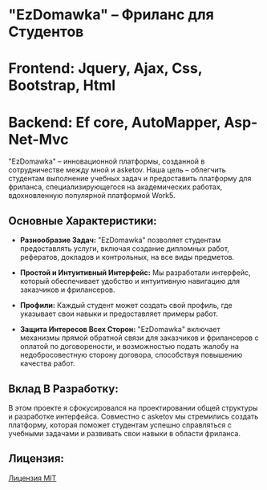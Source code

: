 # "EzDomawka" – Фриланс для Студентов
<h1>Frontend: Jquery, Ajax, Css, Bootstrap, Html</h1>
<h1>Backend: Ef core, AutoMapper, Asp-Net-Mvc</h1>

"EzDomawka" – инновационной платформы, созданной в сотрудничестве между мной и asketov. Наша цель – облегчить студентам выполнение учебных задач и предоставить платформу для фриланса, специализирующегося на академических работах, вдохновленную популярной платформой Work5.

## Основные Характеристики:

- **Разнообразие Задач:** "EzDomawka" позволяет студентам предоставлять услуги, включая создание дипломных работ, рефератов, докладов и контрольных, на все виды предметов.

- **Простой и Интуитивный Интерфейс:** Мы разработали интерфейс, который обеспечивает удобство и интуитивную навигацию для заказчиков и фрилансеров.

- **Профили:** Каждый студент может создать свой профиль, где указывает свои навыки и предоставляет примеры работ. 
- **Защита Интересов Всех Сторон:** "EzDomawka" включает механизмы прямой обратной связи для заказчиков и фрилансеров с оплатой по договорености, и возможностью подать жалобу на недобросовестную сторону договора, способствуя повышению качества работ.

## Вклад В Разработку:

В этом проекте я сфокусировался на проектировании общей структуры и разработке интерфейса. Совместно с asketov мы стремились создать платформу, которая поможет студентам успешно справляться с учебными задачами и развивать свои навыки в области фриланса.

## Лицензия:

[Лицензия MIT](LICENSE)
